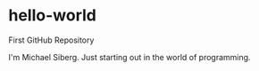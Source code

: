 # hello-world
First GitHub Repository

I'm Michael Siberg. Just starting out in the world of programming.
